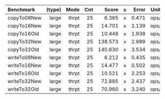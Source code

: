 Benchmark | (type) | Mode | Cnt | Score | ± | Error | Units
:---------|-------:|-----:|----:|------:|---|------:|-----:
copyTo08New | large | thrpt | 25 | 6.365 | ± | 0.471 | ops/s
copyTo16New | large | thrpt | 25 | 14.701 | ± | 2.139 | ops/s
copyTo16Old | large | thrpt | 25 | 10.448 | ± | 1.938 | ops/s
copyTo32New | large | thrpt | 25 | 138.573 | ± | 2.989 | ops/s
copyTo32Old | large | thrpt | 25 | 140.630 | ± | 3.534 | ops/s
writeTo08New | large | thrpt | 25 | 6.212 | ± | 0.435 | ops/s
writeTo16New | large | thrpt | 25 | 14.477 | ± | 0.502 | ops/s
writeTo16Old | large | thrpt | 25 | 10.521 | ± | 2.253 | ops/s
writeTo32New | large | thrpt | 25 | 72.885 | ± | 2.437 | ops/s
writeTo32Old | large | thrpt | 25 | 70.960 | ± | 3.240 | ops/s
